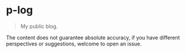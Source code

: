 # p-log
> My public blog.

The content does not guarantee absolute accuracy, if you have different perspectives or suggestions, welcome to open an issue.


